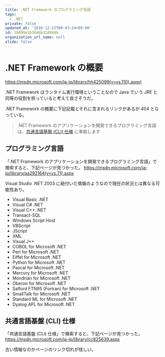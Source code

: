 ```yaml
---
title: .NET Framework のプログラミング言語
tags:
  - .NET
private: false
updated_at: '2016-12-22T00:43:24+09:00'
id: 18099e1b30a6b31d684b
organization_url_name: null
slide: false
---
```

# .NET Framework の概要
https://msdn.microsoft.com/ja-jp/library/hh425099(v=vs.110).aspx)

.NET Framework はランタイム実行環境ということなので Java でいう JRE と同等の役割を担っていると考えて良さそうだ。

.NET Framework の概要に下記記載とそれに含まれるリンクがあるが 404 となっている。

> .NET Framework のアプリケーションを開発できるプログラミング言語は、[共通言語基盤 (CLI) 仕様](http://go.microsoft.com/fwlink/?LinkId=199862) に準拠します

## プログラミング言語

「.NET Framework のアプリケーションを開発できるプログラミング言語」で検索すると、下記ページが見つかった。
https://msdn.microsoft.com/ja-jp/library/aa292164(v=vs.71).aspx

Visual Studio .NET 2003 に紐付いた情報のようなので現在の状況とは異なる可能性あり。

- Visual Basic .NET
- Visual C# .NET
- Visual C++ .NET
- Transact-SQL
- Windows Script Host
- VBScript
- JScript
- XML
- Visual J++
- COBOL for Microsoft .NET
- Perl for Microsoft .NET
- Eiffel for Microsoft .NET
- Python for Microsoft .NET
- Pascal for Microsoft .NET
- Mercury for Microsoft .NET
- Mondrian for Microsoft .NET
- Oberon for Microsoft .NET
- Salford FTN95 (Fortran) for Microsoft .NET
- SmallTalk for Microsoft .NET
- Standard ML for Microsoft .NET
- Dyalog APL for Microsoft .NET

## 共通言語基盤 (CLI) 仕様

「共通言語基盤 (CLI) 仕様」で検索すると、下記ページが見つかった。
https://msdn.microsoft.com/ja-jp/library/cc825639.aspx

古い情報なのかページのリンク切れが怪しい。

